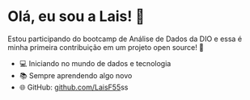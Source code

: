 # Olá, eu sou a Lais! 👋

Estou participando do bootcamp de Análise de Dados da DIO e essa é minha primeira contribuição em um projeto open source! 🚀

- 💻 Iniciando no mundo de dados e tecnologia
- 📚 Sempre aprendendo algo novo
- 🌐 GitHub: [github.com/LaisF55](https://github.com/LaisF55)ss
